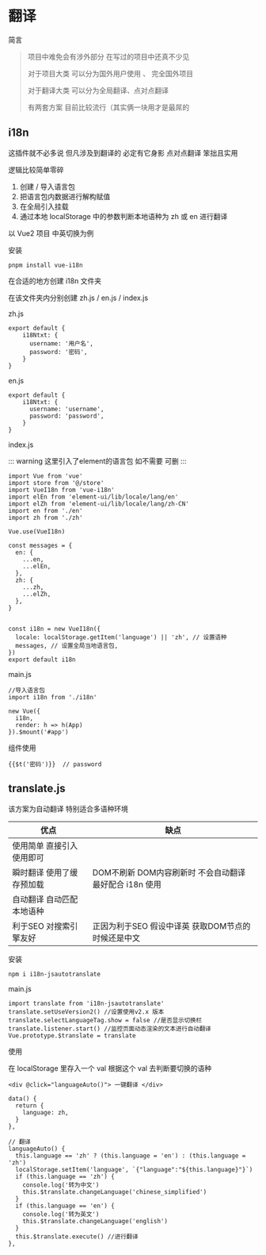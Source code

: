 # 翻译

简言

> 项目中难免会有涉外部分 在写过的项目中还真不少见
>
> 对于项目大类 可以分为国外用户使用 、 完全国外项目
>
> 对于翻译大类 可以分为全局翻译、点对点翻译
>
> 有两套方案 目前比较流行（其实俩一块用才是最屌的

## i18n

这插件就不必多说  但凡涉及到翻译的  必定有它身影  点对点翻译  笨拙且实用

逻辑比较简单零碎  

1. 创建 / 导入语言包
2. 把语言包内数据进行解构赋值
3. 在全局引入挂载
4. 通过本地 localStorage 中的参数判断本地语种为 zh 或 en 进行翻译

以 Vue2 项目 中英切换为例

安装

```
pnpm install vue-i18n
```

在合适的地方创建 i18n 文件夹

在该文件夹内分别创建 zh.js / en.js / index.js

zh.js

```
export default {
    i18Ntxt: {
      username: '用户名',
      password: '密码',
    }
}
```

en.js

```
export default {
    i18Ntxt: {
      username: 'username',
      password: 'password',
    }
}
```

index.js

::: warning
这里引入了element的语言包 如不需要 可删
:::

```
import Vue from 'vue'
import store from '@/store'
import VueI18n from 'vue-i18n'
import elEn from 'element-ui/lib/locale/lang/en'
import elZh from 'element-ui/lib/locale/lang/zh-CN'
import en from './en'
import zh from './zh'

Vue.use(VueI18n)

const messages = {
  en: {
    ...en,
    ...elEn,
  },
  zh: {
    ...zh,
    ...elZh,
  },
}


const i18n = new VueI18n({
  locale: localStorage.getItem('language') || 'zh', // 设置语种
  messages, // 设置全局当地语言包,
})
export default i18n

```

main.js

```
//导入语言包
import i18n from './i18n'

new Vue({
  i18n,
  render: h => h(App)
}).$mount('#app')
```

组件使用

```
{{$t('密码')}}  // password
```

## translate.js

该方案为自动翻译  特别适合多语种环境

| 优点                      | 缺点                                                    |
| ------------------------- | ------------------------------------------------------- |
| 使用简单 直接引入使用即可 |                                                         |
| 瞬时翻译 使用了缓存预加载 | DOM不刷新 DOM内容刷新时 不会自动翻译 最好配合 i18n 使用 |
| 自动翻译 自动匹配本地语种 |                                                         |
| 利于SEO 对搜索引擎友好    | 正因为利于SEO 假设中译英 获取DOM节点的时候还是中文      |

安装

```
npm i i18n-jsautotranslate
```

main.js

```
import translate from 'i18n-jsautotranslate'
translate.setUseVersion2() //设置使用v2.x 版本
translate.selectLanguageTag.show = false //是否显示切换栏
translate.listener.start() //监控页面动态渲染的文本进行自动翻译
Vue.prototype.$translate = translate
```

使用

在 localStorage 里存入一个 val  根据这个 val 去判断要切换的语种

```
<div @click="languageAuto()"> 一键翻译 </div>

data() {
  return {
    language: zh,
  }
},

// 翻译
languageAuto() {
  this.language == 'zh' ? (this.language = 'en') : (this.language = 'zh')
  localStorage.setItem('language', `{"language":"${this.language}"}`)
  if (this.language == 'zh') {
    console.log('转为中文')
    this.$translate.changeLanguage('chinese_simplified')
  }
  if (this.language == 'en') {
    console.log('转为英文')
    this.$translate.changeLanguage('english')
  }
  this.$translate.execute() //进行翻译
},
```
